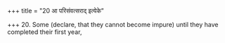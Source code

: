 +++
title = "20 आ परिसंवत्सराद् इत्येके"

+++
20. Some (declare, that they cannot become impure) until they have completed their first year,

